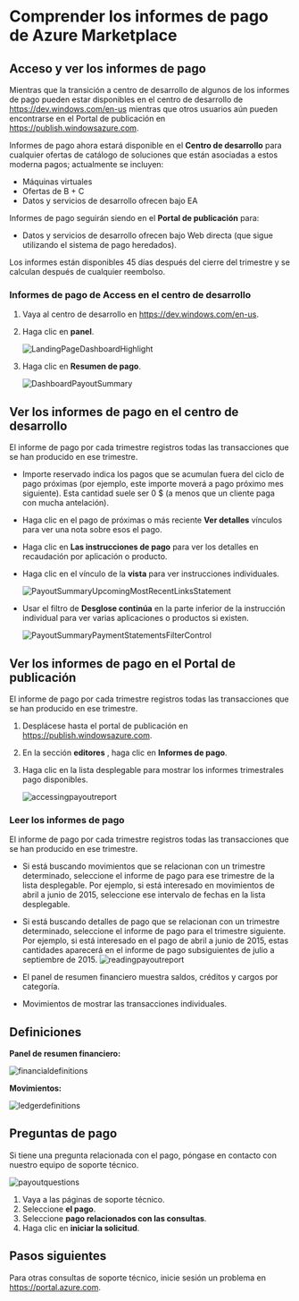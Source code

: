 <properties
   pageTitle="Comprender los informes de pago de Azure Marketplace | Microsoft Azure"
   description="Obtenga información sobre cómo revisar y recopilar el informe de pago de Azure Marketplace."
   services="marketplace-publishing"
   documentationCenter="na"
   authors="v-jeana"
   manager="lakoch"
   editor=""/>

<tags
   ms.service="marketplace"
   ms.devlang="na"
   ms.topic="article"
   ms.tgt_pltfrm="na"
   ms.workload="na"
   ms.date="09/19/2016"
   ms.author="v-jeana; hascipio; v-dabosl"/>

# <a name="understand-your-azure-marketplace-payout-reports"></a>Comprender los informes de pago de Azure Marketplace

## <a name="access-and-view-your-payout-reports"></a>Acceso y ver los informes de pago

Mientras que la transición a centro de desarrollo de algunos de los informes de pago pueden estar disponibles en el centro de desarrollo de https://dev.windows.com/en-us mientras que otros usuarios aún pueden encontrarse en el Portal de publicación en https://publish.windowsazure.com.

Informes de pago ahora estará disponible en el **Centro de desarrollo** para cualquier ofertas de catálogo de soluciones que están asociadas a estos moderna pagos; actualmente se incluyen:
- Máquinas virtuales
- Ofertas de B + C
- Datos y servicios de desarrollo ofrecen bajo EA

Informes de pago seguirán siendo en el **Portal de publicación** para:
- Datos y servicios de desarrollo ofrecen bajo Web directa (que sigue utilizando el sistema de pago heredados).

Los informes están disponibles 45 días después del cierre del trimestre y se calculan después de cualquier reembolso.

### <a name="access-payout-reports-in-dev-center"></a>Informes de pago de Access en el centro de desarrollo

1. Vaya al centro de desarrollo en https://dev.windows.com/en-us.
2. Haga clic en **panel**.

    ![LandingPageDashboardHighlight][1]

3. Haga clic en **Resumen de pago**.

    ![DashboardPayoutSummary][2]


## <a name="view-your-payout-reports-in-dev-center"></a>Ver los informes de pago en el centro de desarrollo

El informe de pago por cada trimestre registros todas las transacciones que se han producido en ese trimestre.

- Importe reservado indica los pagos que se acumulan fuera del ciclo de pago próximas (por ejemplo, este importe moverá a pago próximo mes siguiente).  Esta cantidad suele ser 0 $ (a menos que un cliente paga con mucha antelación).
- Haga clic en el pago de próximas o más reciente **Ver detalles** vínculos para ver una nota sobre esos el pago.
- Haga clic en **Las instrucciones de pago** para ver los detalles en recaudación por aplicación o producto.
- Haga clic en el vínculo de la **vista** para ver instrucciones individuales.

    ![PayoutSummaryUpcomingMostRecentLinksStatement][3]

- Usar el filtro de **Desglose continúa** en la parte inferior de la instrucción individual para ver varias aplicaciones o productos si existen.

    ![PayoutSummaryPaymentStatementsFilterControl][4]



## <a name="view-your-payout-reports-in-publishing-portal"></a>Ver los informes de pago en el Portal de publicación
El informe de pago por cada trimestre registros todas las transacciones que se han producido en ese trimestre.

1. Desplácese hasta el portal de publicación en https://publish.windowsazure.com.
2. En la sección **editores** , haga clic en **Informes de pago**.
3. Haga clic en la lista desplegable para mostrar los informes trimestrales pago disponibles.

    ![accessingpayoutreport][5]


### <a name="read-your-payout-reports"></a>Leer los informes de pago

El informe de pago por cada trimestre registros todas las transacciones que se han producido en ese trimestre.

- Si está buscando movimientos que se relacionan con un trimestre determinado, seleccione el informe de pago para ese trimestre de la lista desplegable. Por ejemplo, si está interesado en movimientos de abril a junio de 2015, seleccione ese intervalo de fechas en la lista desplegable.
- Si está buscando detalles de pago que se relacionan con un trimestre determinado, seleccione el informe de pago para el trimestre siguiente. Por ejemplo, si está interesado en el pago de abril a junio de 2015, estas cantidades aparecerá en el informe de pago subsiguientes de julio a septiembre de 2015.
![readingpayoutreport][6]

- El panel de resumen financiero muestra saldos, créditos y cargos por categoría.
- Movimientos de mostrar las transacciones individuales.

## <a name="definitions"></a>Definiciones

**Panel de resumen financiero:**

![financialdefinitions][7]

**Movimientos:**

![ledgerdefinitions][8]

## <a name="payout-questions"></a>Preguntas de pago

Si tiene una pregunta relacionada con el pago, póngase en contacto con nuestro equipo de soporte técnico.

![payoutquestions][9]

1. Vaya a las páginas de soporte técnico.
2. Seleccione **el pago**.
3. Seleccione **pago relacionados con las consultas**.
4. Haga clic en **iniciar la solicitud**.

## <a name="next-steps"></a>Pasos siguientes

Para otras consultas de soporte técnico, inicie sesión un problema en <https://portal.azure.com>.

[1]: ./media/marketplace-publishing-report-payout/LandingPage-DashboardHighlight.png
[2]: ./media/marketplace-publishing-report-payout/Dashboard-PayoutSummary.png
[3]: ./media/marketplace-publishing-report-payout/PayoutSummary-UpcomingOrMostRecentPaymentLinksSingleStatementLink.png
[4]: ./media/marketplace-publishing-report-payout/PayoutSummary-PaymentStatements-SingleStatement-FilterControl.png
[5]: ./media/marketplace-publishing-report-payout/accessingpayoutreport.png
[6]: ./media/marketplace-publishing-report-payout/readingpayoutreport.png
[7]: ./media/marketplace-publishing-report-payout/financialdefinitions.png
[8]: ./media/marketplace-publishing-report-payout/ledgerdefinitions.png
[9]: ./media/marketplace-publishing-report-payout/payoutquestions.png
